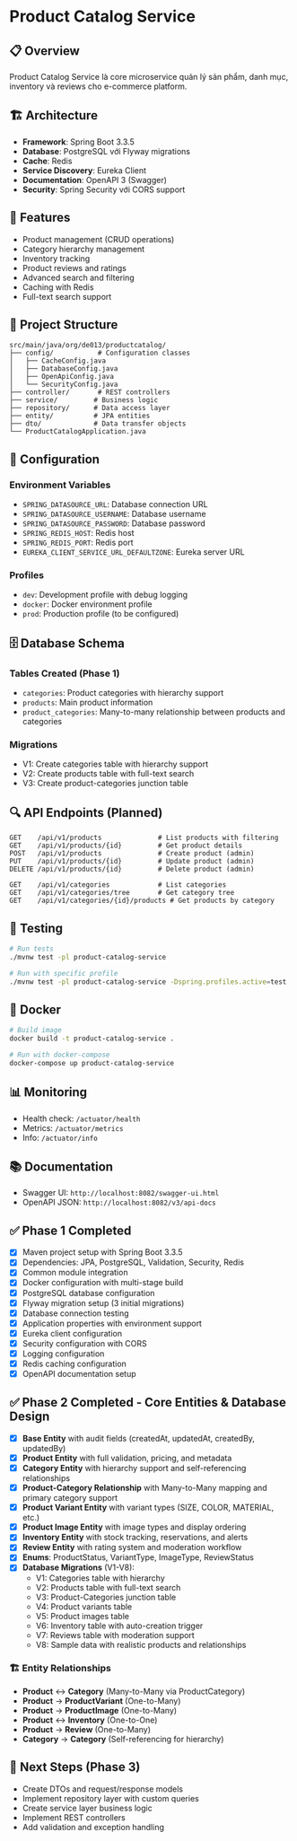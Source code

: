 # Product Catalog Service

## 📋 Overview
Product Catalog Service là core microservice quản lý sản phẩm, danh mục, inventory và reviews cho e-commerce platform.

## 🏗️ Architecture
- **Framework**: Spring Boot 3.3.5
- **Database**: PostgreSQL với Flyway migrations
- **Cache**: Redis
- **Service Discovery**: Eureka Client
- **Documentation**: OpenAPI 3 (Swagger)
- **Security**: Spring Security với CORS support

## 🚀 Features
- Product management (CRUD operations)
- Category hierarchy management
- Inventory tracking
- Product reviews and ratings
- Advanced search and filtering
- Caching with Redis
- Full-text search support

## 📁 Project Structure
```
src/main/java/org/de013/productcatalog/
├── config/           # Configuration classes
│   ├── CacheConfig.java
│   ├── DatabaseConfig.java
│   ├── OpenApiConfig.java
│   └── SecurityConfig.java
├── controller/       # REST controllers
├── service/         # Business logic
├── repository/      # Data access layer
├── entity/          # JPA entities
├── dto/             # Data transfer objects
└── ProductCatalogApplication.java
```

## 🔧 Configuration
### Environment Variables
- `SPRING_DATASOURCE_URL`: Database connection URL
- `SPRING_DATASOURCE_USERNAME`: Database username
- `SPRING_DATASOURCE_PASSWORD`: Database password
- `SPRING_REDIS_HOST`: Redis host
- `SPRING_REDIS_PORT`: Redis port
- `EUREKA_CLIENT_SERVICE_URL_DEFAULTZONE`: Eureka server URL

### Profiles
- `dev`: Development profile with debug logging
- `docker`: Docker environment profile
- `prod`: Production profile (to be configured)

## 🗄️ Database Schema
### Tables Created (Phase 1)
- `categories`: Product categories with hierarchy support
- `products`: Main product information
- `product_categories`: Many-to-many relationship between products and categories

### Migrations
- V1: Create categories table with hierarchy support
- V2: Create products table with full-text search
- V3: Create product-categories junction table

## 🔍 API Endpoints (Planned)
```
GET    /api/v1/products              # List products with filtering
GET    /api/v1/products/{id}         # Get product details
POST   /api/v1/products              # Create product (admin)
PUT    /api/v1/products/{id}         # Update product (admin)
DELETE /api/v1/products/{id}         # Delete product (admin)

GET    /api/v1/categories            # List categories
GET    /api/v1/categories/tree       # Get category tree
GET    /api/v1/categories/{id}/products # Get products by category
```

## 🧪 Testing
```bash
# Run tests
./mvnw test -pl product-catalog-service

# Run with specific profile
./mvnw test -pl product-catalog-service -Dspring.profiles.active=test
```

## 🐳 Docker
```bash
# Build image
docker build -t product-catalog-service .

# Run with docker-compose
docker-compose up product-catalog-service
```

## 📊 Monitoring
- Health check: `/actuator/health`
- Metrics: `/actuator/metrics`
- Info: `/actuator/info`

## 📚 Documentation
- Swagger UI: `http://localhost:8082/swagger-ui.html`
- OpenAPI JSON: `http://localhost:8082/v3/api-docs`

## ✅ Phase 1 Completed
- [x] Maven project setup with Spring Boot 3.3.5
- [x] Dependencies: JPA, PostgreSQL, Validation, Security, Redis
- [x] Common module integration
- [x] Docker configuration with multi-stage build
- [x] PostgreSQL database configuration
- [x] Flyway migration setup (3 initial migrations)
- [x] Database connection testing
- [x] Application properties with environment support
- [x] Eureka client configuration
- [x] Security configuration with CORS
- [x] Logging configuration
- [x] Redis caching configuration
- [x] OpenAPI documentation setup

## ✅ Phase 2 Completed - Core Entities & Database Design
- [x] **Base Entity** with audit fields (createdAt, updatedAt, createdBy, updatedBy)
- [x] **Product Entity** with full validation, pricing, and metadata
- [x] **Category Entity** with hierarchy support and self-referencing relationships
- [x] **Product-Category Relationship** with Many-to-Many mapping and primary category support
- [x] **Product Variant Entity** with variant types (SIZE, COLOR, MATERIAL, etc.)
- [x] **Product Image Entity** with image types and display ordering
- [x] **Inventory Entity** with stock tracking, reservations, and alerts
- [x] **Review Entity** with rating system and moderation workflow
- [x] **Enums**: ProductStatus, VariantType, ImageType, ReviewStatus
- [x] **Database Migrations** (V1-V8):
  - V1: Categories table with hierarchy
  - V2: Products table with full-text search
  - V3: Product-Categories junction table
  - V4: Product variants table
  - V5: Product images table
  - V6: Inventory table with auto-creation trigger
  - V7: Reviews table with moderation support
  - V8: Sample data with realistic products and relationships

### 🏗️ Entity Relationships
- **Product** ↔ **Category** (Many-to-Many via ProductCategory)
- **Product** → **ProductVariant** (One-to-Many)
- **Product** → **ProductImage** (One-to-Many)
- **Product** ↔ **Inventory** (One-to-One)
- **Product** → **Review** (One-to-Many)
- **Category** → **Category** (Self-referencing for hierarchy)

## 🔄 Next Steps (Phase 3)
- Create DTOs and request/response models
- Implement repository layer with custom queries
- Create service layer business logic
- Implement REST controllers
- Add validation and exception handling
